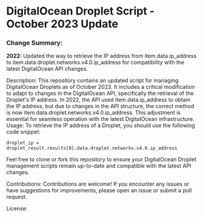 # DigitalOcean Droplet Script - October 2023 Update

### Change Summary:

**2022:** Updated the way to retrieve the IP address from item.data.ip_address to item.data.droplet.networks.v4.0.ip_address for compatibility with the latest DigitalOcean API changes.


Description:
This repository contains an updated script for managing DigitalOcean Droplets as of October 2023. It includes a critical modification to adapt to changes in the DigitalOcean API, specifically the retrieval of the Droplet's IP address. In 2022, the API used item.data.ip_address to obtain the IP address, but due to changes in the API structure, the correct method is now item.data.droplet.networks.v4.0.ip_address. This adjustment is essential for seamless operation with the latest DigitalOcean infrastructure.
<br />
Usage:
To retrieve the IP address of a Droplet, you should use the following code snippet:
```
droplet_ip = droplet_result.results[0].data.droplet.networks.v4.0.ip_address
```
Feel free to clone or fork this repository to ensure your DigitalOcean Droplet management scripts remain up-to-date and compatible with the latest API changes.

Contributions:
Contributions are welcome! If you encounter any issues or have suggestions for improvements, please open an issue or submit a pull request.

License:
